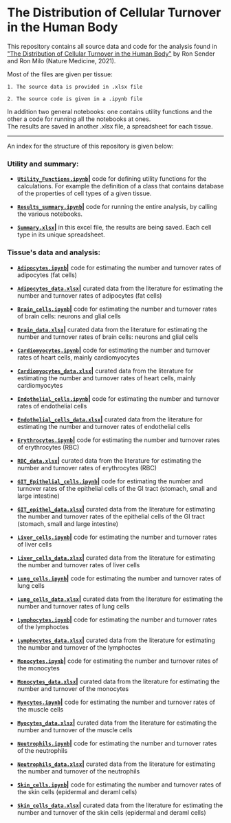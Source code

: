 # The Distribution of Cellular Turnover in the Human Body

This repository contains all source data and code for the analysis found in ["The Distribution of Cellular Turnover in the Human Body"](https://www.nature.com/articles/s41591-020-01182-9) by Ron Sender and Ron Milo (Nature Medicine, 2021). 

Most of the files are given per tissue:

    1. The source data is provided in .xlsx file

    2. The source code is given in a .ipynb file

In addition two general notebooks: one contains utility functions and the other a code for running all the notebooks at ones.  
The results are saved in another .xlsx file, a spreadsheet for each tissue.

---

An index for the structure of this repository is given below:

### Utility and summary: 

* **[`Utility_Functions.ipynb`](Utility_Functions.ipynb)|** code for defining utility functions for the calculations. For example the definition of a class that contains database of the properties of cell types of a given tissue.

* **[`Results_summary.ipynb`](Results_summary.ipynb)|** code for running the entire analysis, by calling the various notebooks.

* **[`Summary.xlsx`](Summary.xlsx)|** in this excel file, the results are being saved. Each cell type in its unique spreadsheet.

### Tissue's data and analysis:

* **[`Adipocytes.ipynb`](./Adipocytes.ipynb)|** code for estimating the number and turnover rates of adipocytes (fat cells)

* **[`Adipocytes_data.xlsx`](./Adipocytes_data.xlsx)|** curated data from the literature for estimating the number and turnover rates of adipocytes (fat cells)

* **[`Brain_cells.ipynb`](./Brain_cells.ipynb)|** code for estimating the number and turnover rates of brain cells: neurons and glial cells

* **[`Brain_data.xlsx`](/Brain_data.xlsx)|** curated data from the literature for estimating the number and turnover rates of brain cells: neurons and glial cells

* **[`Cardiomyocytes.ipynb`](Cardiomyocytes.ipynb)|** code for estimating the number and turnover rates of heart cells, mainly cardiomyocytes

* **[`Cardiomyocytes_data.xlsx`](Cardiomyocytes_data.xlsx)|** curated data from the literature for estimating the number and turnover rates of heart cells, mainly cardiomyocytes

* **[`Endothelial_cells.ipynb`](Endothelial_cells.ipynb)|** code for estimating the number and turnover rates of endothelial cells

* **[`Endothelial_cells_data.xlsx`](Endothelial_cells_data.xlsx)|** curated data from the literature for estimating the number and turnover rates of endothelial cells

* **[`Erythrocytes.ipynb`](Erythrocytes.ipynb)|** code for estimating the number and turnover rates of erythrocytes (RBC)

* **[`RBC_data.xlsx`](RBC_data.xlsx)|** curated data from the literature for estimating the number and turnover rates of erythrocytes (RBC)

* **[`GIT_Epithelial_cells.ipynb`](GIT_Epithelial_cells.ipynb)|** code for estimating the number and turnover rates of the epithelial cells of the GI tract (stomach, small and large intestine)

* **[`GIT_epithel_data.xlsx`](GIT_epithel_data.xlsx)|** curated data from the literature for estimating the number and turnover rates of the epithelial cells of the GI tract (stomach, small and large intestine)

* **[`Liver_cells.ipynb`](Liver_cells.ipynb)|** code for estimating the number and turnover rates of liver cells

* **[`Liver_cells_data.xlsx`](Liver_cells_data.xlsx)|** curated data from the literature for estimating the number and turnover rates of liver cells

* **[`Lung_cells.ipynb`](Lung_cells.ipynb)|** code for estimating the number and turnover rates of lung cells

* **[`Lung_cells_data.xlsx`](Lung_cells_data.xlsx)|** curated data from the literature for estimating the number and turnover rates of lung cells

* **[`Lymphocytes.ipynb`](Lymphocytes.ipynb)|** code for estimating the number and turnover rates of the lymphoctes

* **[`Lymphocytes_data.xlsx`](Lymphocytes_data.xlsx)|** curated data from the literature for estimating the number and turnover of the lymphoctes 

* **[`Monocytes.ipynb`](Monocytes.ipynb)|** code for estimating the number and turnover rates of the monocytes

* **[`Monocytes_data.xlsx`](Monocytes_data.xlsx)|** curated data from the literature for estimating the number and turnover of the monocytes

* **[`Myocytes.ipynb`](Myocytes.ipynb)|** code for estimating the number and turnover rates of the muscle cells

* **[`Myocytes_data.xlsx`](Myocytes_data.xlsx)|** curated data from the literature for estimating the number and turnover of the muscle cells

* **[`Neutrophils.ipynb`](Neutrophils.ipynb)|** code for estimating the number and turnover rates of the neutrophils

* **[`Neutrophils_data.xlsx`](Neutrophils_data.xlsx)|** curated data from the literature for estimating the number and turnover of the neutrophils

* **[`Skin_cells.ipynb`](Skin_cells.ipynb)|** code for estimating the number and turnover rates of the skin cells (epidermal and deraml cells)

* **[`Skin_cells_data.xlsx`](Skin_cells_data.xlsx)|** curated data from the literature for estimating the number and turnover of the skin cells (epidermal and deraml cells)

